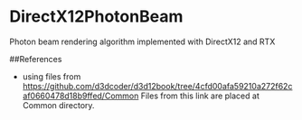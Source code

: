 # DirectX12PhotonBeam
Photon beam rendering algorithm implemented with DirectX12 and RTX


##References

 - using files from https://github.com/d3dcoder/d3d12book/tree/4cfd00afa59210a272f62caf0660478d18b9ffed/Common Files from this link are placed at Common directory.